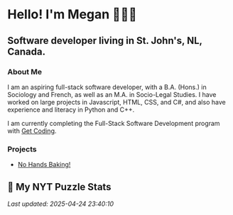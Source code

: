 # Hello! I'm Megan 👩🏻‍💻

## Software developer living in St. John's, NL, Canada.

### About Me

<p>I am an aspiring full-stack software developer, with a B.A. (Hons.) in Sociology and French, as well as an M.A. in Socio-Legal Studies. I have worked on large projects in Javascript, HTML, CSS, and C#, and also have experience and literacy in Python and C++.</p>

I am currently completing the Full-Stack Software Development program with [Get Coding](https://www.getcoding.ca/).

### Projects

* [No Hands Baking!](https://mpartificer.github.io/NoHandsBaking/)

<!-- NYT_STATS_START -->
## 🧩 My NYT Puzzle Stats

*Last updated: 2025-04-24 23:40:10*


<!-- NYT_STATS_END -->
